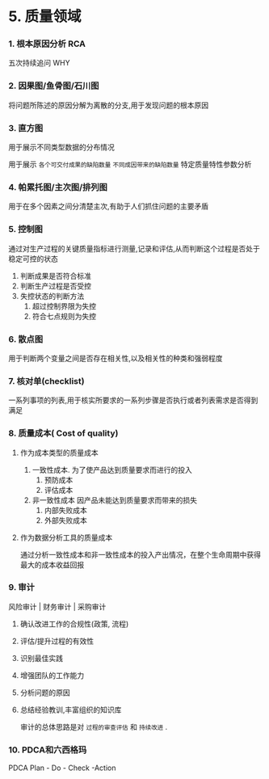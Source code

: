 # 5. 质量领域

### 1. 根本原因分析 RCA

五次持续追问 WHY

### 2. 因果图/鱼骨图/石川图

将问题所陈述的原因分解为离散的分支,用于发现问题的根本原因

### 3. 直方图

用于展示不同类型数据的分布情况

用于展示 `各个可交付成果的缺陷数量`  `不同成因带来的缺陷数量` 特定质量特性参数分析

### 4. 帕累托图/主次图/排列图

用于在多个因素之间分清楚主次,有助于人们抓住问题的主要矛盾

### 5. 控制图

通过对生产过程的关键质量指标进行测量,记录和评估,从而判断这个过程是否处于稳定可控的状态

1. 判断成果是否符合标准
2. 判断生产过程是否受控
3. 失控状态的判断方法
    1. 超过控制界限为失控
    2. 符合七点规则为失控

### 6. 散点图

用于判断两个变量之间是否存在相关性,以及相关性的种类和强弱程度

### 7. 核对单(checklist)

一系列事项的列表,用于核实所要求的一系列步骤是否执行或者列表需求是否得到满足

### 8. 质量成本( Cost of quality)

1. 作为成本类型的质量成本
    1. 一致性成本. 为了使产品达到质量要求而进行的投入
        1. 预防成本
        2. 评估成本
    2. 非一致性成本 因产品未能达到质量要求而带来的损失
        1. 内部失败成本
        2. 外部失败成本
2. 作为数据分析工具的质量成本
    
    通过分析一致性成本和非一致性成本的投入产出情况，在整个生命周期中获得最大的成本收益回报
    

### 9. 审计

风险审计 | 财务审计 | 采购审计

1. 确认改进工作的合规性(政策, 流程)
2. 评估/提升过程的有效性
3. 识别最佳实践
4. 增强团队的工作能力
5. 分析问题的原因
6. 总结经验教训,丰富组织的知识库
    
    审计的总体思路是对 `过程的审查评估` 和 `持续改进` .
    

### 10. PDCA和六西格玛

PDCA Plan - Do - Check -Action